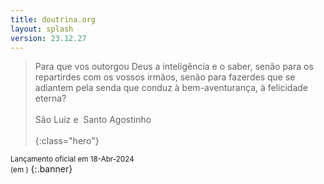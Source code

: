 ```yaml
---
title: doutrina.org
layout: splash
version: 23.12.27
---
```


 <!-- GOOGLE PRECONNECT -->
 <link rel="preconnect" href="https://fonts.googleapis.com">
 <link rel="preconnect" href="https://fonts.gstatic.com" crossorigin>

 <!-- GOOGLE EMOJI -->
 <link href="https://fonts.googleapis.com/css2?family=Noto+Color+Emoji&display=swap" rel="stylesheet">

<style>
    span.emoji {
  font-family: 'Noto Color Emoji', sans-serif;
}
</style>

> Para que vos outorgou Deus a inteligência e o saber, senão para os repartirdes com os vossos irmãos, senão para fazerdes que se adiantem pela senda que conduz à bem-aventurança, à felicidade eterna?  
><br>
> São Luiz e &nbsp;Santo Agostinho
><br>
><br>
{:class="hero"}

 <small>Lançamento oficial em 18-Abr-2024<br>
 (em <span id="demo"></span>)</small>
 {:.banner}

<script>
    // Set the date we're counting down to
var countDownDate = new Date("Apr 18, 2024 09:00").getTime();

// Update the count down every 1 second
var x = setInterval(function() {

  // Get today's date and time
  var now = new Date().getTime();
    
  // Find the distance between now and the count down date
  var distance = countDownDate - now;
    
  // Time calculations for days, hours, minutes and seconds
  var days = Math.floor(distance / (1000 * 60 * 60 * 24));
    
  // Output the result in an element with id="demo"
  document.getElementById("demo").innerHTML = days + " dias" ;
    
  // If the count down is over, write some text 
  if (distance < 0) {
    clearInterval(x);
    document.getElementById("demo").innerHTML = "Oficialmente Aberto";
  }
}, 1000);
</script>
